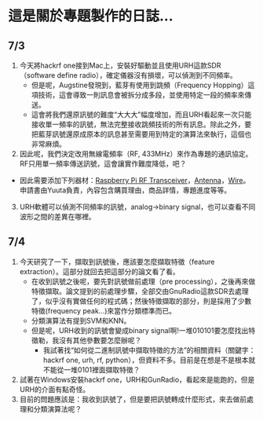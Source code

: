 # 這是關於專題製作的日誌...

## 7/3

1. 今天將hackrf one接到Mac上，安裝好驅動並且使用URH這款SDR（software define radio），確定儀器沒有損壞，可以偵測到不同頻率。
   - 但是呢，Augstine發現到，藍芽有使用到跳頻（Frequency Hopping）這項技術，這會導致一則訊息會被拆分成多段，並使用特定一段的頻率來傳送。
   - 這會將我們還原訊號的難度“大大大”幅度增加，而且URH看起來一次只能接收單一頻率的訊號，無法完整接收跳頻技術的所有訊息。除此之外，要把藍芽訊號還原成原本的訊息甚至需要用到特定的演算法來執行，這個也非常麻煩。
2.  因此呢，我們決定改用無線電頻率（RF, 433MHz）來作為專題的通訊協定。RF只用單一頻率傳送訊號，這會讓實作難度降低，吧？
   - 因此需要添加下列器材：[Raspberry Pi RF Transceiver](https://www.adafruit.com/product/4075)，[Antenna](https://greatscottgadgets.com/ant500/)，[Wire](https://www.adafruit.com/product/851)。申請書由Yuuta負責，內容包含購買理由，商品詳情，專題進度等等。
3.	URH軟體可以偵測不同頻率的訊號，analog->binary signal，也可以查看不同波形之間的差異在哪裡。


## 7/4

1. 今天研究了一下，擷取到訊號後，應該要怎麼擷取特徵（feature extraction）。這部分就回去把這部分的論文看了看。
 	  - 在收到訊號之後呢，要先對訊號做前處理（pre processing），之後再來做特徵擷取。論文提到的前處理步驟，全部交由GnuRadio這款SDR去處理了，似乎沒有實做任何的程式碼；然後特徵擷取的部分，則是採用了少數特徵(frequency peak...)來當作分類標準而已。
    - 分類演算法有提到SVM和KNN。
    - 但是呢，URH收到的訊號會變成binary signal啊!一堆010101要怎麼找出特徵勒，我沒有其他參數要怎麼辦呢？
      - 我試著找“如何從二進制訊號中擷取特徵的方法”的相關資料（關鍵字：hackrf one, urh, rf, python），但資料不多。目前是在想是不是根本就不能從一堆0101裡面擷取特徵？
2. 試著在Windows安裝hackrf one，URH和GunRadio，看起來是能跑的，但是URH的介面有點奇怪。
3. 目前的問題應該是：我收到訊號了，但是要把訊號轉成什麼形式，來去做前處理和分類演算法呢？

